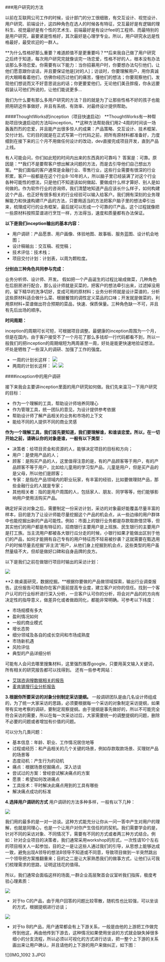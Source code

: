 ###用户研究的方法

以前在互联网公司工作的时候，设计部门的分工很细致，有交互设计、视觉设计、用户研究、前端设计，这四种角色在选人的时候各有特征，交互最好是有逻辑的理科生、视觉最好是有个性的艺术生、前端最好是有设计feel的工程师、而最特别的是用户研究，最要紧是性格好，其次最好是心理学专业。所以，用户研究永远是性格最好，最受欢迎的一群人。

**为什么性格好那么重要？难道颜值不是更重要吗？**后来我自己做了用户研究之后终于知道，每次用户研究完就像谈完一场恋爱，性格不好的人，根本没有办法谈那么多场恋爱。你需要有以下能力：当你招募用户时，你要想办法勾引他们，让他们愿意跟你谈话，并且要保证他是[对的人]；访谈时，你要理解用户，用你真诚的大眼睛看着他们，仿佛你经历过他们的痛苦，懂他们的想法；你要观察他们，发现他们想说而又不好意思说出的话；你更要爱他们，无论他们美丑胖瘦，你永远要假装认可他们所说的，让他们能说更多...

我们为什么要有那么多用户研究的方法？目的就是为了让那些性格不好的孩子也能把用研这件事做好，并且有系统、有效率、对最终设计提供帮助。

####ThoughtWorks的inception（项目快速启动）
**ThoughtWorks有一种帮助项目快速启动的方法叫inception。**这种方法帮助我们用2-4周的时间谈一场轰轰烈烈的恋爱，并且能产出很多惊人的成果：产品策略、交互设计、技术框架、交付计划。它的目的就是在正式写第一行代码之前，把所有原材料都准备好，力度细到在接下来的三个月不用做任何设计的改动，dev直接完成项目开发，直到产品上线。

有人可能会问，你们如此短的时间内出来的东西真的可靠吗？
答案是：可靠。原因是：**我们不是要帮客户想出解决问题的方法，而是去引导他们自己想出方案。**我们面临的客户通常是金融行业、零售行业，这些行业需要有很深的行业积累，客户一般都是在这个行业8-10年的人，所以脑子里已经装满了对这个行业各种可能性的想法，只是他们不知道该如何做起、要做成什么样才算好、别人是如何做的。作为软件行业的咨询师，我们清楚地知道产品应该长什么样子，如何构建这个产品，也正好有很多相关的行业经验可以输入给客户。我们拥有深刻的业务理解能力和快速构建IT产品的方法，只要用适当的方法把客户脑子里的想法牵引出来，梳理成可行的业务框架，最后就可以形成一个可靠的IT产品，这个过程就像把一些原材料按照菜谱进行烹饪一样，方法得当，速度和质量都有办法保证。


**以下是我们inception输出的基本内容：**

* 用户调研：产品愿景、用户画像、体验地图、故事板、服务蓝图、设计机会地图；
* 设计稿输出：交互稿、视觉稿；
* 技术评估：技术栈；
* 项目交付计划：计划表，以周为颗粒度。

**分别由三种角色共同参与完成：**

业务分析师、设计师、开发。
假如把一个产品诞生的过程比喻成做菜，几种角色在后厨房进行配合，那么设计师就是买菜的，把客户的想法牵引出来，过滤掉没用的，留下精华的洗净切好，变成可用的原材料；业务分析师就是设计菜谱的，分析这些原材料适合做什么菜、根据餐馆的调性定义菜品的口味；开发就是做菜的，利用原材料+菜谱做出符合预期的菜品，快速、保质保量。三种角色缺一不可，并且有先后出场的顺序。

**时间周期：**

inception的周期可长可短，可根据项目调整。最健康的inception周围为一个月，但是在国内，由于客户接受不了一个月花了那么多钱却一行代码都看不到，所以一般我们的把inception的周期缩短为两周甚至一周，好处是能更快速地验证想法，坏处是牺牲了一些深入的调研、加强了工作的强度。

* 一周的计划长这样：
![](一周计划.png)
* 两周的计划长这样：
![](两周计划1.png)
![](两周计划2.png)

####inception中的用户调研

接下来我会主要讲inception里面的用户研究如何做。我们先来温习一下用户研究的目标：

* 作为一个理解的工具，帮助设计师培养同理心
* 作为管理工具，统一团队的意见，为设计提供参考依据
* 帮助设计师了解产品相关的业务和市场的上下文
* 能给不同的人提供不同的商业灵感


**作为一个理解工具，我们首先要知道，我们要理解谁，和谁谈恋爱。所以，在一切开始之前，请确认你的对象是谁，一般有以下类型：**

* 决策者：给项目资金和资源的人，能够决定项目的目标和方向；
* 用户：是使用产品的人；
* 顾客：是购买产品的人，这里值得注意的是，有的产品顾客等于用户，有的产品顾客不等于用户，比如给儿童用的学习型产品，儿童是用户，但是买产品的是父母，所以他们是顾客；
* 专家：是指在产品领域内的职业玩家，有丰富的经验，比如要做理财产品，那些金融行业的人就是专家；
* 其他相关者：指的是用户周围的人，包括家人、朋友、同学等等，他们能够影响用户使用活购买产品。

确定好采访对象之后，需要制定一份采访计划，采访的对象最好能覆盖尽量丰富的样本，目的是为了让设计师能尽量挖掘这个产品的机会点，从一些边缘的用户群体中也能挖掘出新的产品可能性。例如：市面上的银行业务都是存款取款借贷等，但其实他们的用户都是有特征的，招商银行主要用户是上班族、民生银行的主要用户是打工族。当主流用户都被各大银行瓜分走的时候，小银行如果才能做出区别于他们的产品，如何才能拥有自己专有的用户特征而不轻易被抄袭？这就需要在甄选用户的时候尽量去挖掘“非主流”用户，从他们身上挖掘到机会点，这些类型的用户虽然量级不大，但却是做好口碑和自身品牌的良方。

以下是我们之前在做银行项目时输出的采访计划：

![](访谈计划表.png)
 

**2.做桌面研究，数据挖掘。**根据你要做的产品做领域探索，输出行业调查报告。这份报告可帮助你在客户面前提高专业度，建立客户对你的信任。找到一个客户认可的行业标杆进行深入分析，一旦客户认可你的分析，将会对产品的的方向有决定性的指导意义，做差异化或者做趋同化，都能非常明确。可参考以下纬度：

* 市场规模有多大
* 盈利情况如何
* 一般的商业模式
* 增长态势
* 细分领域及各自的成长空间和市场成熟度
* 市场新机遇
* 风险评估
* 典型的产品详细分析

可能有人会问去哪里搜集材料，这里强烈推荐google，只要用英文输入关键词，所有相关的研究报告都可以找得到。
还有一些参考网站：

* [艾瑞咨询搜数据相关的报告](http://www.iresearch.com.cn/)
* [麦肯锡搜行业分析报告](http://www.mckinsey.com/)


**3.根据你所要采访的对象分别制定采访提纲。**
一般调研团队是由几名设计师组成的，为了统一大家采访的思路，必须要根据每一个采访的对象制定采访提纲，如果带有实地考察的调研，要制定观察提纲。由于提纲是事先做好的，所以不可能完全符合采访的需要，所以在每一次采访过后，大家需要统一的调整提纲的问题，删除不必要的问题或者增加有价值的问题。

可以分为几类问题：

* 基本信息：年龄、职业、工作情况居住地等
* 过程或经历：和产品相关的几个关键的场景，例如存款取款场景、买理财产品的场景等
* 态度动机：产生行为的动机
* 痛点：根据场景挖掘痛点，深入访谈
* 尝试过的方案：曾经尝试解决痛点的方案
* 愿景：希望如何改进痛点
* 工具技术：平时解决此痛点用到的工具有哪些
* 解决痛点成功的标准

**4.选择用户调研的方式**
用户调研的方法多种多样，一般有以下几种：

![](用户调研类型.png)

我们用的最多的是一对一访谈。这种方式能充分让你从一问一答中产生对用户的理解，也就是同理心，也是一个让用户对你产生信任的的契机。我们需要学会的是，针对不同的采访对象、不同情况下，需要有不同的方式或者两三种方式结合。例如：针对企业项目的决策者，我们通常采用workshop的形式，一次性请10个左右的项目相关人一起参加，目的之一是让这些人通过我们的引导，从思想上能够达成一致，避免出现A领导的想法B领导不知道或不同意，导致项目做到一半突然跳出一个领导把方案推翻重来；目的之二是让大家熟悉我们的做事方式，让他们认可我们梳理需求的思路，证明这钱花的值得。

所以，我们通常会面临这样的场面,一群企业高层聚首会议室听我们指挥，极度考验心理素质：

![](决策者访谈4.jpg)

* 对于to C的产品，由于用户回答的问题比较零散，随机性也比较强，可以坐谈的方式，根据提纲进行访谈；

![](决策者访谈6.jpg)

* 对于to B的产品，用户通常都会有上下游关系，一般是由他的上游把工作做完传到他这，再由他传到下游去，这种情况如果使用坐谈的方式就会缺失掉很多细小的分支流程，所以必须以可视化的方式进行访谈，把一整个上下游的关系画出来让用户确认，并且请他的上下游的用户来做纠正，如下图：

![](IMG_1092 3.JPG)
